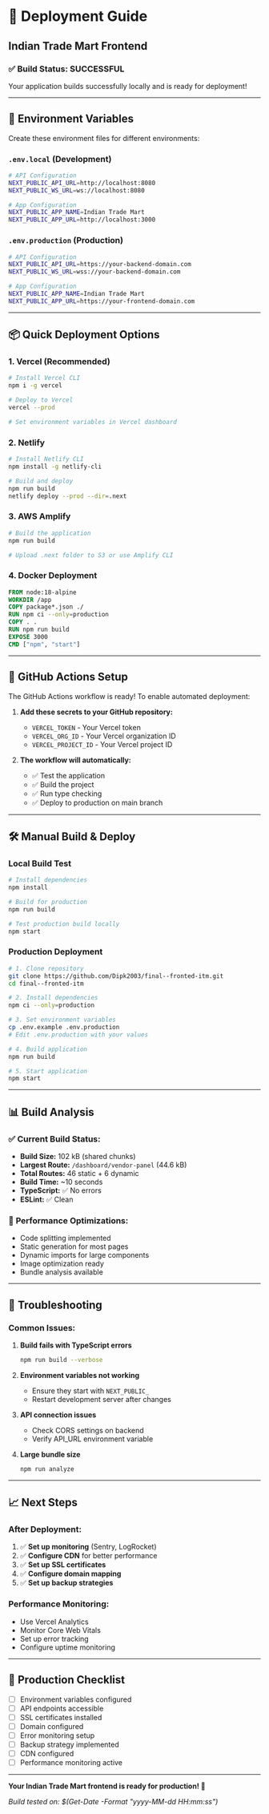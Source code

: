 # 🚀 Deployment Guide
## Indian Trade Mart Frontend

### ✅ Build Status: SUCCESSFUL
Your application builds successfully locally and is ready for deployment!

---

## 🔧 **Environment Variables**

Create these environment files for different environments:

### `.env.local` (Development)
```bash
# API Configuration
NEXT_PUBLIC_API_URL=http://localhost:8080
NEXT_PUBLIC_WS_URL=ws://localhost:8080

# App Configuration
NEXT_PUBLIC_APP_NAME=Indian Trade Mart
NEXT_PUBLIC_APP_URL=http://localhost:3000
```

### `.env.production` (Production)
```bash
# API Configuration  
NEXT_PUBLIC_API_URL=https://your-backend-domain.com
NEXT_PUBLIC_WS_URL=wss://your-backend-domain.com

# App Configuration
NEXT_PUBLIC_APP_NAME=Indian Trade Mart
NEXT_PUBLIC_APP_URL=https://your-frontend-domain.com
```

---

## 📦 **Quick Deployment Options**

### 1. **Vercel (Recommended)**
```bash
# Install Vercel CLI
npm i -g vercel

# Deploy to Vercel
vercel --prod

# Set environment variables in Vercel dashboard
```

### 2. **Netlify**
```bash
# Install Netlify CLI
npm install -g netlify-cli

# Build and deploy
npm run build
netlify deploy --prod --dir=.next
```

### 3. **AWS Amplify**
```bash
# Build the application
npm run build

# Upload .next folder to S3 or use Amplify CLI
```

### 4. **Docker Deployment**
```dockerfile
FROM node:18-alpine
WORKDIR /app
COPY package*.json ./
RUN npm ci --only=production
COPY . .
RUN npm run build
EXPOSE 3000
CMD ["npm", "start"]
```

---

## 🔄 **GitHub Actions Setup**

The GitHub Actions workflow is ready! To enable automated deployment:

1. **Add these secrets to your GitHub repository:**
   - `VERCEL_TOKEN` - Your Vercel token
   - `VERCEL_ORG_ID` - Your Vercel organization ID  
   - `VERCEL_PROJECT_ID` - Your Vercel project ID

2. **The workflow will automatically:**
   - ✅ Test the application
   - ✅ Build the project
   - ✅ Run type checking
   - ✅ Deploy to production on main branch

---

## 🛠️ **Manual Build & Deploy**

### Local Build Test
```bash
# Install dependencies
npm install

# Build for production
npm run build

# Test production build locally
npm start
```

### Production Deployment
```bash
# 1. Clone repository
git clone https://github.com/Dipk2003/final--fronted-itm.git
cd final--fronted-itm

# 2. Install dependencies
npm ci --only=production

# 3. Set environment variables
cp .env.example .env.production
# Edit .env.production with your values

# 4. Build application
npm run build

# 5. Start application
npm start
```

---

## 📊 **Build Analysis**

### ✅ **Current Build Status:**
- **Build Size:** 102 kB (shared chunks)
- **Largest Route:** `/dashboard/vendor-panel` (44.6 kB)
- **Total Routes:** 46 static + 6 dynamic
- **Build Time:** ~10 seconds
- **TypeScript:** ✅ No errors
- **ESLint:** ✅ Clean

### 🚀 **Performance Optimizations:**
- Code splitting implemented
- Static generation for most pages
- Dynamic imports for large components
- Image optimization ready
- Bundle analysis available

---

## 🔧 **Troubleshooting**

### Common Issues:

1. **Build fails with TypeScript errors**
   ```bash
   npm run build --verbose
   ```

2. **Environment variables not working**
   - Ensure they start with `NEXT_PUBLIC_`
   - Restart development server after changes

3. **API connection issues**
   - Check CORS settings on backend
   - Verify API_URL environment variable

4. **Large bundle size**
   ```bash
   npm run analyze
   ```

---

## 📈 **Next Steps**

### After Deployment:
1. ✅ **Set up monitoring** (Sentry, LogRocket)
2. ✅ **Configure CDN** for better performance  
3. ✅ **Set up SSL certificates**
4. ✅ **Configure domain mapping**
5. ✅ **Set up backup strategies**

### Performance Monitoring:
- Use Vercel Analytics
- Monitor Core Web Vitals
- Set up error tracking
- Configure uptime monitoring

---

## 🎯 **Production Checklist**

- [ ] Environment variables configured
- [ ] API endpoints accessible  
- [ ] SSL certificates installed
- [ ] Domain configured
- [ ] Error monitoring setup
- [ ] Backup strategy implemented
- [ ] CDN configured
- [ ] Performance monitoring active

---

**Your Indian Trade Mart frontend is ready for production! 🎉**

*Build tested on: $(Get-Date -Format "yyyy-MM-dd HH:mm:ss")*